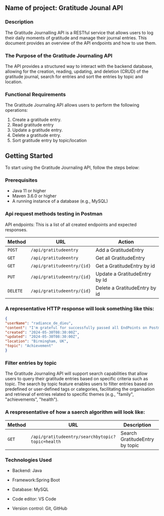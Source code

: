 ## Name of project: Gratitude Jounal API 

### Description
The Gratitude Journalling API is a RESTful service that allows users to log their daily moments of gratitude and manage their journal entries. 
This document provides an overview of the API endpoints and how to use them.

### The Purpose of the Gratitude Journaling API
The API provides a structured way to interact with the backend database, allowing for the creation, reading, updating, and deletion (CRUD) of the gratitude journal, search for entries and sort the entries by topic and location. 

### Functional Requirements 
 The Gratitude Journaling API allows users to perform the following operations:
  
  1. Create a gratitude entry.
  2. Read gratitude entry
  3. Update a gratitude entry.
  4. Delete a gratitude entry.
  5. Sort gratitude entry by topic/location

## Getting Started
To start using the Gratitude Journaling API, follow the steps below:

### Prerequisites
- Java 11 or higher
- Maven 3.6.0 or higher
- A running instance of a database (e.g., MySQL)


### Api request methods testing in Postman

API endpoints: This is a list of all created endpoints and expected responses.

| Method   | URL                              | Action                   |
| -------- | ---------------------------------| --------------------------------|
| `POST`   | `/api/gratitudeentry`            | Add a GratitudeEntry            |
| `GET`    | `/api/gratitudeentry`            | Get all GratitudeEntry          |
| `GET`    | `/api/gratitudeentry/{id}`       | Get a GratitudeEntry by id      |
| `PUT`    | `/api/gratitudeentry/{id}`       | Update a GratitudeEntry by Id   |
| `DELETE` | `/api/gratitudeentry/{id}`       | Delete a GratitudeEntry by id   |

###  A representative HTTP response will look something like this:
``` JSON 
{  
"userName": "radiance_de_dieu",
"content": "I'm grateful for successfully passed all EndPoints on Postman.",
"created": "2024-05-30T08:30:00Z",
"updated": "2024-05-30T08:30:00Z",
"location": "Birmingham, UK",
"topic": "Achievement"
}
```
### Filter entries by topic
The Gratitude Journaling API will support search capabilities that allow users to query their gratitude entries based on specific criteria such as  topic. The search by topic feature enables users to filter entries based on predefined or user-defined tags or categories, facilitating the organisation and retrieval of entries related to specific themes (e.g., "family", "achievements", "health"). 

### A respresentative of how a saerch algorithm will look like:

| Method   | URL                                                        | Description                       | Key               | value     |
| -------- | -----------------------------------------------------------|-----------------------------------|-------------------|-----------|
| `GET`    | `/api/gratitudeentry/searchbytopic?topic=health`           | Search GratitudeEntry by topic    |Topic              | Health    |



### Technologies Used

- Backend: Java

- Framework:Spring Boot

- Database: MySQL

- Code editor:  VS Code

- Version control: Git, GitHub
